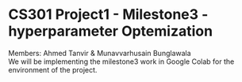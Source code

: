 # CS301 Project1 - Milestone3 - hyperparameter Optemization 
Members: Ahmed Tanvir & Munavvarhusain Bunglawala  
We will be implementing the milestone3 work in Google Colab for the environment of the project.  

